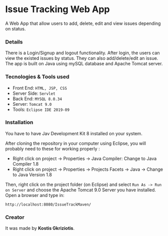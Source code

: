 # Issue Tracking Web App
A Web App that allow users to add, delete, edit and view issues depending on status.

### Details
There is a Login/Signup and logout functionality. After login, the users can view the existed issues by status. They can also add/delete/edit an issue. The app is built on Java using mySQL database and Apache Tomcat server.


### Tecnologies & Tools used

- Front End: 
``` HTML, JSP, CSS ```
- Server Side: 
``` Servlet ```
- Back End: 
``` MYSQL 8.0.34 ```
- Server: 
``` Tomcat 9.0 ```
- Tools: 
``` Eclipse IDE 2019-09 ```

### Installation
You have to have Jav Development Kit 8 installed on your system.

After cloning the repository in your computer using Eclipse, you will probably need to these for working properly :
- Right click on project -> Properties -> Java Compiler: Change to Java Compiler 1.8
- Right click on project -> Properties -> Projects Facets -> Java -> Change to Java Version 1.8

Then, right click on the project folder (on Eclipse) and select ```Run As -> Run on Server``` and choose the Apache Tomcat 9.0 Server you have installed.
Open a browser and type in: 
```
http://localhost:8080/IssueTrackMaven/
```

### Creator
It was made by **Kostis Gkriziotis**.
